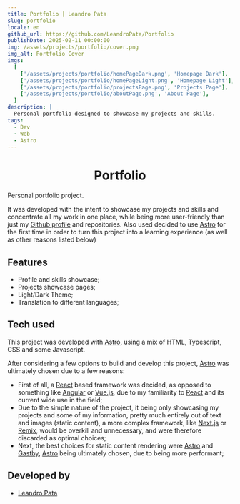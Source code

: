 ```yaml
---
title: Portfolio | Leandro Pata
slug: portfolio
locale: en
github_url: https://github.com/LeandroPata/Portfolio
publishDate: 2025-02-11 00:00:00
img: /assets/projects/portfolio/cover.png
img_alt: Portfolio Cover
imgs:
  [
    ['/assets/projects/portfolio/homePageDark.png', 'Homepage Dark'],
    ['/assets/projects/portfolio/homePageLight.png', 'Homepage Light'],
    ['/assets/projects/portfolio/projectsPage.png', 'Projects Page'],
    ['/assets/projects/portfolio/aboutPage.png', 'About Page'],
  ]
description: |
  Personal portfolio designed to showcase my projects and skills.
tags:
  - Dev
  - Web
  - Astro
---
```


<h1 style='text-align: center;'>Portfolio</h1>

Personal portfolio project.

It was developed with the intent to showcase my projects and skills and concentrate all my work in one place, while being more user-friendly than just my <a href='https://github.com/LeandroPata' target=_blank>Github profile</a> and repositories. Also used decided to use <a href="https://astro.build/" target=_blank>Astro</a> for the first time in order to turn this project into a learning experience (as well as other reasons listed below)

## Features

- Profile and skills showcase;
- Projects showcase pages;
- Light/Dark Theme;
- Translation to different languages;

<!-- <p align='middle'>
  <img align='top' src='/assets/projects/portfolio/homePageDark.png' alt = 'HomePageDark' width=190>
  <img align='top' src='/assets/projects/portfolio/homePageLight.png' alt = 'HomePageLight' width=190>
  <img align='top' src='/assets/projects/portfolio/projectsPage.png' alt = 'ProjectsPage' width=190>
  <img align='top' src='/assets/projects/portfolio/aboutPage.png' alt = 'AboutPage' width=190>
</p> -->

## Tech used

This project was developed with <a href="https://astro.build/" target=_blank>Astro</a>, using a mix of HTML, Typescript, CSS and some Javascript.

After considering a few options to build and develop this project, <a href="https://astro.build/" target=_blank>Astro</a> was ultimately chosen due to a few reasons:

- First of all, a <a href="https://react.dev/" target=_blank>React</a> based framework was decided, as opposed to something like <a href="https://angular.dev/" target=_blank>Angular</a> or <a href="https://vuejs.org/" target=_blank>Vue.js</a>, due to my familiarity to <a href="https://react.dev/" target=_blank>React</a> and its current wide use in the field;
- Due to the simple nature of the project, it being only showcasing my projects and some of my information, pretty much entirely out of text and images (static content), a more complex framework, like <a href="https://nextjs.org/" target=_blank>Next.js</a> or <a href="https://remix.run/" target=_blank>Remix</a>, would be overkill and unnecessary, and were therefore discarded as optimal choices;
- Next, the best choices for static content rendering were <a href="https://astro.build/" target=_blank>Astro</a> and <a href="https://www.gatsbyjs.com/" target=_blank>Gastby</a>, <a href="https://astro.build/" target=_blank>Astro</a> being ultimately chosen, due to being more performant;

## Developed by

- [Leandro Pata](/about/)
